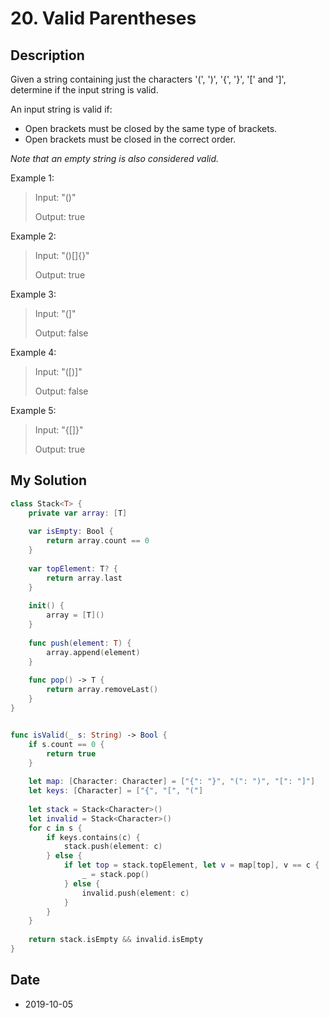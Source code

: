 # 20. Valid Parentheses

## Description

Given a string containing just the characters '(', ')', '{', '}', '[' and ']', determine if the input string is valid.

An input string is valid if:

- Open brackets must be closed by the same type of brackets.
- Open brackets must be closed in the correct order.

*Note that an empty string is also considered valid.*

Example 1:

> Input: "()"
> 
> Output: true

Example 2:

>Input: "()[]{}"
>
>Output: true

Example 3:

>Input: "(]"
>
>Output: false

Example 4:

>Input: "([)]"
>
>Output: false

Example 5:

>Input: "{[]}"
>
>Output: true

## My Solution

```swift
class Stack<T> {
    private var array: [T]
    
    var isEmpty: Bool {
        return array.count == 0
    }
    
    var topElement: T? {
        return array.last
    }
    
    init() {
        array = [T]()
    }
    
    func push(element: T) {
        array.append(element)
    }
    
    func pop() -> T {
        return array.removeLast()
    }
}


func isValid(_ s: String) -> Bool {
    if s.count == 0 {
        return true
    }
    
    let map: [Character: Character] = ["{": "}", "(": ")", "[": "]"]
    let keys: [Character] = ["{", "[", "("]
    
    let stack = Stack<Character>()
    let invalid = Stack<Character>()
    for c in s {
        if keys.contains(c) {
            stack.push(element: c)
        } else {
            if let top = stack.topElement, let v = map[top], v == c {
                _ = stack.pop()
            } else {
                invalid.push(element: c)
            }
        }
    }
    
    return stack.isEmpty && invalid.isEmpty
}
```

## Date

- 2019-10-05
